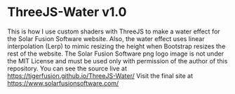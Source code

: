 # ThreeJS-Water v1.0
This is how I use custom shaders with ThreeJS to make a water effect for the Solar Fusion Software website. Also, the water effect uses linear interpolation (Lerp) to mimic resizing the height when Bootstrap resizes the rest of the website. The Solar Fusion Software png logo image is not under the MIT License and must be used only with permission of the author of this repository.
You can see the source live at https://tigerfusion.github.io/ThreeJS-Water/
Visit the final site at https://www.solarfusionsoftware.com/

